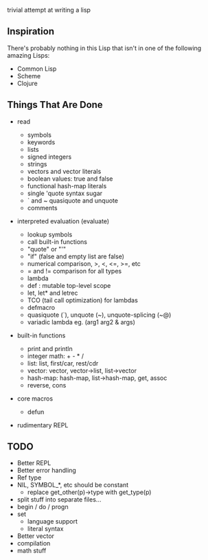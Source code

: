 trivial attempt at writing a lisp

Inspiration
-----------

There's probably nothing in this Lisp that isn't in one of the
following amazing Lisps:

* Common Lisp
* Scheme
* Clojure

Things That Are Done
--------------------
* read
  * symbols
  * keywords
  * lists
  * signed integers
  * strings
  * vectors and vector literals
  * boolean values: true and false
  * functional hash-map literals
  * single 'quote syntax sugar
  * ` and ~ quasiquote and unquote
  * comments

* interpreted evaluation (evaluate)
  * lookup symbols
  * call built-in functions
  * "quote" or "'"
  * "if" (false and empty list are false)
  * numerical comparison, >, <, <=, >=, etc
  * = and != comparison for all types
  * lambda
  * def : mutable top-level scope
  * let, let\* and letrec
  * TCO (tail call optimization) for lambdas
  * defmacro
  * quasiquote (`), unquote (~), unquote-splicing (~@)
  * variadic lambda eg. (arg1 arg2 & args)

* built-in functions
  * print and println
  * integer math: + - \* /
  * list: list, first/car, rest/cdr
  * vector: vector, vector->list, list->vector
  * hash-map: hash-map, list->hash-map, get, assoc
  * reverse, cons
  
* core macros
  * defun

* rudimentary REPL

TODO
----

* Better REPL
* Better error handling
* Ref type
* NIL, SYMBOL\_\*, etc should be constant
  * replace get\_other(p)->type with get\_type(p)
* split stuff into separate files...
* begin / do / progn
* set
  * language support
  * literal syntax
* Better vector
* compilation
* math stuff

